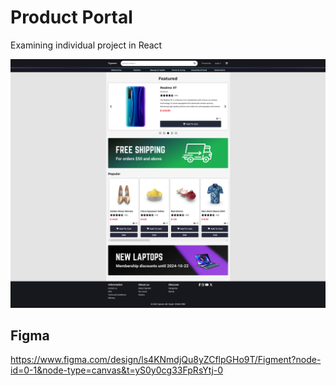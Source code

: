 # Product Portal
Examining individual project in React

![Screenshot of Figment front page](src/assets/Figment.jpg)

## Figma
https://www.figma.com/design/ls4KNmdjQu8yZCflpGHo9T/Figment?node-id=0-1&node-type=canvas&t=yS0y0cg33FpRsYtj-0
